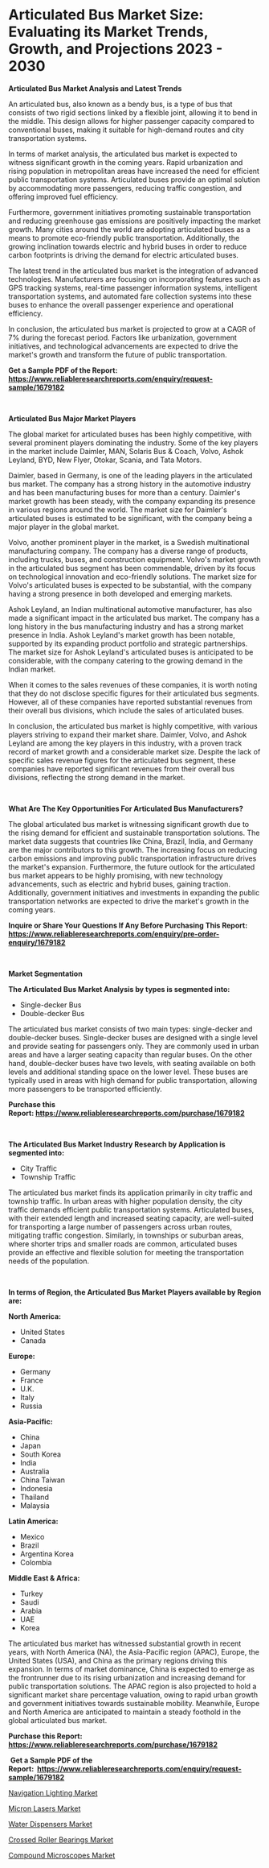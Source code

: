 <p><h1>Articulated Bus Market Size: Evaluating its Market Trends, Growth, and Projections 2023 - 2030</h1></p><p><strong>Articulated Bus Market Analysis and Latest Trends</strong></p>
<p><p>An articulated bus, also known as a bendy bus, is a type of bus that consists of two rigid sections linked by a flexible joint, allowing it to bend in the middle. This design allows for higher passenger capacity compared to conventional buses, making it suitable for high-demand routes and city transportation systems.</p><p>In terms of market analysis, the articulated bus market is expected to witness significant growth in the coming years. Rapid urbanization and rising population in metropolitan areas have increased the need for efficient public transportation systems. Articulated buses provide an optimal solution by accommodating more passengers, reducing traffic congestion, and offering improved fuel efficiency. </p><p>Furthermore, government initiatives promoting sustainable transportation and reducing greenhouse gas emissions are positively impacting the market growth. Many cities around the world are adopting articulated buses as a means to promote eco-friendly public transportation. Additionally, the growing inclination towards electric and hybrid buses in order to reduce carbon footprints is driving the demand for electric articulated buses.</p><p>The latest trend in the articulated bus market is the integration of advanced technologies. Manufacturers are focusing on incorporating features such as GPS tracking systems, real-time passenger information systems, intelligent transportation systems, and automated fare collection systems into these buses to enhance the overall passenger experience and operational efficiency.</p><p>In conclusion, the articulated bus market is projected to grow at a CAGR of 7% during the forecast period. Factors like urbanization, government initiatives, and technological advancements are expected to drive the market's growth and transform the future of public transportation.</p></p>
<p><strong>Get a Sample PDF of the Report:&nbsp; <a href="https://www.reliableresearchreports.com/enquiry/request-sample/1679182">https://www.reliableresearchreports.com/enquiry/request-sample/1679182</a></strong></p>
<p>&nbsp;</p>
<p><strong>Articulated Bus Major Market Players</strong></p>
<p><p>The global market for articulated buses has been highly competitive, with several prominent players dominating the industry. Some of the key players in the market include Daimler, MAN, Solaris Bus & Coach, Volvo, Ashok Leyland, BYD, New Flyer, Otokar, Scania, and Tata Motors.</p><p>Daimler, based in Germany, is one of the leading players in the articulated bus market. The company has a strong history in the automotive industry and has been manufacturing buses for more than a century. Daimler's market growth has been steady, with the company expanding its presence in various regions around the world. The market size for Daimler's articulated buses is estimated to be significant, with the company being a major player in the global market.</p><p>Volvo, another prominent player in the market, is a Swedish multinational manufacturing company. The company has a diverse range of products, including trucks, buses, and construction equipment. Volvo's market growth in the articulated bus segment has been commendable, driven by its focus on technological innovation and eco-friendly solutions. The market size for Volvo's articulated buses is expected to be substantial, with the company having a strong presence in both developed and emerging markets.</p><p>Ashok Leyland, an Indian multinational automotive manufacturer, has also made a significant impact in the articulated bus market. The company has a long history in the bus manufacturing industry and has a strong market presence in India. Ashok Leyland's market growth has been notable, supported by its expanding product portfolio and strategic partnerships. The market size for Ashok Leyland's articulated buses is anticipated to be considerable, with the company catering to the growing demand in the Indian market.</p><p>When it comes to the sales revenues of these companies, it is worth noting that they do not disclose specific figures for their articulated bus segments. However, all of these companies have reported substantial revenues from their overall bus divisions, which include the sales of articulated buses.</p><p>In conclusion, the articulated bus market is highly competitive, with various players striving to expand their market share. Daimler, Volvo, and Ashok Leyland are among the key players in this industry, with a proven track record of market growth and a considerable market size. Despite the lack of specific sales revenue figures for the articulated bus segment, these companies have reported significant revenues from their overall bus divisions, reflecting the strong demand in the market.</p></p>
<p>&nbsp;</p>
<p><strong>What Are The Key Opportunities For Articulated Bus Manufacturers?</strong></p>
<p><p>The global articulated bus market is witnessing significant growth due to the rising demand for efficient and sustainable transportation solutions. The market data suggests that countries like China, Brazil, India, and Germany are the major contributors to this growth. The increasing focus on reducing carbon emissions and improving public transportation infrastructure drives the market's expansion. Furthermore, the future outlook for the articulated bus market appears to be highly promising, with new technology advancements, such as electric and hybrid buses, gaining traction. Additionally, government initiatives and investments in expanding the public transportation networks are expected to drive the market's growth in the coming years.</p></p>
<p><strong>Inquire or Share Your Questions If Any Before Purchasing This Report: <a href="https://www.reliableresearchreports.com/enquiry/pre-order-enquiry/1679182">https://www.reliableresearchreports.com/enquiry/pre-order-enquiry/1679182</a></strong></p>
<p>&nbsp;</p>
<p><strong>Market Segmentation</strong></p>
<p><strong>The Articulated Bus Market Analysis by types is segmented into:</strong></p>
<p><ul><li>Single-decker Bus</li><li>Double-decker Bus</li></ul></p>
<p><p>The articulated bus market consists of two main types: single-decker and double-decker buses. Single-decker buses are designed with a single level and provide seating for passengers only. They are commonly used in urban areas and have a larger seating capacity than regular buses. On the other hand, double-decker buses have two levels, with seating available on both levels and additional standing space on the lower level. These buses are typically used in areas with high demand for public transportation, allowing more passengers to be transported efficiently.</p></p>
<p><strong>Purchase this Report:&nbsp;<a href="https://www.reliableresearchreports.com/purchase/1679182">https://www.reliableresearchreports.com/purchase/1679182</a></strong></p>
<p>&nbsp;</p>
<p><strong>The Articulated Bus Market Industry Research by Application is segmented into:</strong></p>
<p><ul><li>City Traffic</li><li>Township Traffic</li></ul></p>
<p><p>The articulated bus market finds its application primarily in city traffic and township traffic. In urban areas with higher population density, the city traffic demands efficient public transportation systems. Articulated buses, with their extended length and increased seating capacity, are well-suited for transporting a large number of passengers across urban routes, mitigating traffic congestion. Similarly, in townships or suburban areas, where shorter trips and smaller roads are common, articulated buses provide an effective and flexible solution for meeting the transportation needs of the population.</p></p>
<p>&nbsp;</p>
<p><strong>In terms of Region, the Articulated Bus Market Players available by Region are:</strong></p>
<p>
    <p> <strong> North America: </strong>
        <ul>
            <li>United States</li>
            <li>Canada</li>
        </ul>
        </p> 
    <p> <strong> Europe: </strong>
        <ul>
            <li>Germany</li>
            <li>France</li>
            <li>U.K.</li>
            <li>Italy</li>
            <li>Russia</li>
        </ul>
        </p> 
    <p> <strong> Asia-Pacific: </strong>
        <ul>
            <li>China</li>
            <li>Japan</li>
            <li>South Korea</li>
            <li>India</li>
            <li>Australia</li>
            <li>China Taiwan</li>
            <li>Indonesia</li>
            <li>Thailand</li>
            <li>Malaysia</li>
        </ul>
        </p> 
    <p> <strong> Latin America: </strong>
        <ul>
            <li>Mexico</li>
            <li>Brazil</li>
            <li>Argentina Korea</li>
            <li>Colombia</li>
        </ul>
        </p> 
    <p> <strong> Middle East & Africa: </strong>
        <ul>
            <li>Turkey</li>
            <li>Saudi</li>
            <li>Arabia</li>
            <li>UAE</li>
            <li>Korea</li>
        </ul>
    </p>
    </p>
<p><p>The articulated bus market has witnessed substantial growth in recent years, with North America (NA), the Asia-Pacific region (APAC), Europe, the United States (USA), and China as the primary regions driving this expansion. In terms of market dominance, China is expected to emerge as the frontrunner due to its rising urbanization and increasing demand for public transportation solutions. The APAC region is also projected to hold a significant market share percentage valuation, owing to rapid urban growth and government initiatives towards sustainable mobility. Meanwhile, Europe and North America are anticipated to maintain a steady foothold in the global articulated bus market.</p></p>
<p><strong>Purchase this Report: <a href="https://www.reliableresearchreports.com/purchase/1679182">https://www.reliableresearchreports.com/purchase/1679182</a></strong></p>
<p>&nbsp;<strong>Get a Sample PDF of the Report:&nbsp;&nbsp;<a href="https://www.reliableresearchreports.com/enquiry/request-sample/1679182">https://www.reliableresearchreports.com/enquiry/request-sample/1679182</a></strong></p>
<p><strong></strong></p>
<p><p><a href="https://medium.com/@orlohagenes/navigation-lighting-market-the-key-to-successful-business-strategy-forecast-till-2030-f141f97ac01e">Navigation Lighting Market</a></p><p><a href="https://www.linkedin.com/pulse/micron-lasers-market-challenges-opportunities-growth-drivers-uwmxe/">Micron Lasers Market</a></p><p><a href="https://medium.com/@ewellklocko/water-dispensers-market-insight-market-trends-growth-forecasted-from-2023-to-2030-04574a5b6811">Water Dispensers Market</a></p><p><a href="https://www.linkedin.com/pulse/crossed-roller-bearings-market-share-amp-new-trends-analysis-sycxe/">Crossed Roller Bearings Market</a></p><p><a href="https://www.linkedin.com/pulse/compound-microscopes-market-size-share-amp-trends-analysis-kzsxe/">Compound Microscopes Market</a></p></p>